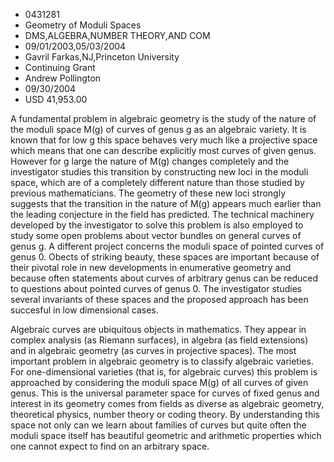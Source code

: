 
* 0431281
* Geometry of Moduli Spaces
* DMS,ALGEBRA,NUMBER THEORY,AND COM
* 09/01/2003,05/03/2004
* Gavril Farkas,NJ,Princeton University
* Continuing Grant
* Andrew Pollington
* 09/30/2004
* USD 41,953.00

A fundamental problem in algebraic geometry is the study of the nature of the
moduli space M(g) of curves of genus g as an algebraic variety. It is known that
for low g this space behaves very much like a projective space which means that
one can describe explicitly most curves of given genus. However for g large the
nature of M(g) changes completely and the investigator studies this transition
by constructing new loci in the moduli space, which are of a completely
different nature than those studied by previous mathematicians. The geometry of
these new loci strongly suggests that the transition in the nature of M(g)
appears much earlier than the leading conjecture in the field has predicted. The
technical machinery developed by the investigator to solve this problem is also
employed to study some open problems about vector bundles on general curves of
genus g. A different project concerns the moduli space of pointed curves of
genus 0. Obects of striking beauty, these spaces are important because of their
pivotal role in new developments in enumerative geometry and because often
statements about curves of arbitrary genus can be reduced to questions about
pointed curves of genus 0. The investigator studies several invariants of these
spaces and the proposed approach has been succesful in low dimensional cases.

Algebraic curves are ubiquitous objects in mathematics. They appear in complex
analysis (as Riemann surfaces), in algebra (as field extensions) and in
algebraic geometry (as curves in projective spaces). The most important problem
in algebraic geometry is to classify algebraic varieties. For one-dimensional
varieties (that is, for algebraic curves) this problem is approached by
considering the moduli space M(g) of all curves of given genus. This is the
universal parameter space for curves of fixed genus and interest in its geometry
comes from fields as diverse as algebraic geometry, theoretical physics, number
theory or coding theory. By understanding this space not only can we learn about
families of curves but quite often the moduli space itself has beautiful
geometric and arithmetic properties which one cannot expect to find on an
arbitrary space.
